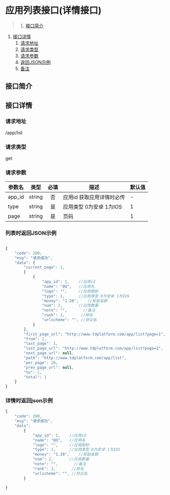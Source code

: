 # 应用列表接口(详情接口)

>1. [接口简介](#接口简介 "接口简介")
1. [接口详情](#接口详情 "接口详情")
	1. [请求地址](#请求地址 "请求地址")
	1. [请求类型](#请求类型 "请求类型")
	1. [请求参数](#请求参数 "请求参数")
	1. [返回JSON示例](#返回JSON示例 "返回JSON示例")
	1. [备注](#备注 "备注")



## 接口简介


## 接口详情 

### 请求地址
/app/list

### 请求类型
get

### 请求参数
| 参数名 | 类型 | 必填 | 描述 | 默认值 |
| --- | :---: | :---: | --- | --- |
| app_id | string | 否 | 应用id 获取应用详情时必传 | - |
| type | string | 是 | 应用类型 0为安卓 1为IOS | 1 |
| page | string | 是 | 页码 | 1 |


### 列表时返回JSON示例
```javascript

{
    "code": 200,
    "msg": "请求成功",
    "data": {
        "current_page": 1,
        [
            {
                "app_id": 1,    //应用id
                "name": "QQ",   //应用名
                "logo": "",     //应用图标
                "type": 1,      //应用类型 0为安卓 1为IOS
                "money": "1.20",    //奖励金额
                "num": 2,       //应用数量
                "note": "",       //备注
                "rank": 1,       //排名
                "urlscheme": "", //协议名
            }
        ],
        "first_page_url": "http://www.tdplatform.com/app/list?page=1",
        "from": 1,
        "last_page": 1,
        "last_page_url": "http://www.tdplatform.com/app/list?page=1",
        "next_page_url": null,
        "path": "http://www.tdplatform.com/app/list",
        "per_page": 20,
        "prev_page_url": null,
        "to": 1,
        "total": 1
    }
}

```

### 详情时返回json示例
```javascript
{
    "code": 200,
    "msg": "请求成功",
    "data": 
        {
            "app_id": 1,    //应用id
            "name": "QQ",   //应用名
            "logo": "",     //应用图标
            "type": 1,      //应用类型 0为安卓 1为IOS
            "money": "1.20",    //奖励金额
            "num": 2,       //应用数量
            "note": "",       //备注
            "rank": 2,       //排名
            "urlscheme": "", //协议名
        }

}
```